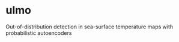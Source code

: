 # ulmo
Out-of-distribution detection in sea-surface temperature maps with probabilistic autoencoders
